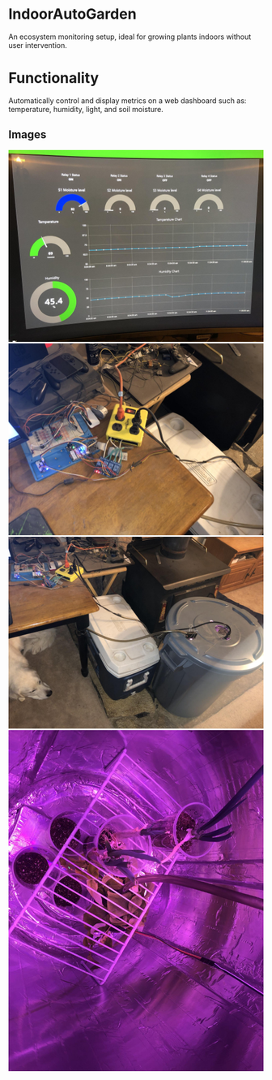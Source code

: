 # IndoorAutoGarden
An ecosystem monitoring setup, ideal for growing plants indoors without user intervention.

# Functionality 
Automatically control and display metrics on a web dashboard such as: temperature, humidity, light, and soil moisture.

## Images
<img src="Images/dashboard(old).jpeg">

<img src="Images/hardware.jpeg">

<img src="Images/outside.jpeg">

<img src="Images/inside.jpeg">
